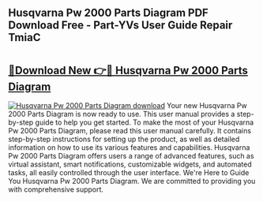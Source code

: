 ## Husqvarna Pw 2000 Parts Diagram PDF Download Free - Part-YVs User Guide Repair TmiaC

# <h2><a href="http://dfh68f.blite.top/?on=Husqvarna+Pw+2000+Parts+Diagram">🔗Download New 👉🔴 Husqvarna Pw 2000 Parts Diagram</a></h2>

[![Husqvarna Pw 2000 Parts Diagram download](https://i.imgur.com/lujVjoI.png)](http://dfh68f.blite.top/?on=Husqvarna+Pw+2000+Parts+Diagram)
Your new Husqvarna Pw 2000 Parts Diagram is now ready to use. This user manual provides a step-by-step guide to help you get started. To make the most of your Husqvarna Pw 2000 Parts Diagram, please read this user manual carefully. It contains step-by-step instructions for setting up the product, as well as detailed information on how to use its various features and capabilities. Husqvarna Pw 2000 Parts Diagram offers users a range of advanced features, such as virtual assistant, smart notifications, customizable widgets, and automated tasks, all easily controlled through the user interface. We're Here to Guide You Husqvarna Pw 2000 Parts Diagram. We are committed to providing you with comprehensive support.

